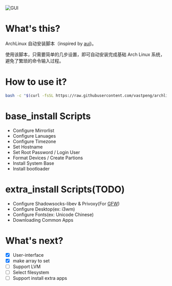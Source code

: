 ![GUI](https://raw.githubusercontent.com/vastpeng/pic-storage/master/AyfjAN.png)

# What's this?

ArchLinux 自动安装脚本（inspired by [aui](https://github.com/helmuthdu/aui))。

使用该脚本，只需要简单的几步设置，即可自动安装完成基础 Arch Linux  系统，避免了繁琐的命令输入过程。

# How to use it?

```bash
bash -c "$(curl -fsSL https://raw.githubusercontent.com/vastpeng/archlinux_install/master/base_install.sh)"
```

# base_install Scripts

* Configure Mirrorlist
* Configure Lanuages
* Configure Timezone
* Set Hostname
* Set Root Password / Login User
* Format Devices / Create Partions
* Install System Base
* Install bootloader

# extra_install Scripts(TODO)

* Configure Shadowsocks-libev & Privoxy(For [GFW](https://en.wikipedia.org/wiki/Great_Firewall))
* Configure Desktop(ex: i3wm)
* Configure Fonts(ex: Unicode Chinese)
* Downloading Common Apps


# What's next?

- [x] User-interface
- [x] make array to set
- [ ] Support LVM
- [ ] Select filesystem
- [ ] Support install extra apps